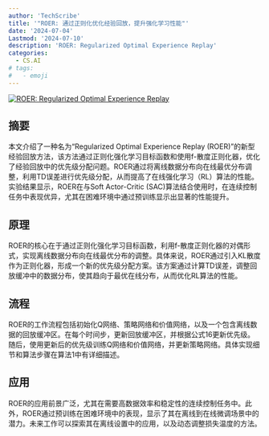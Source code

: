 ```yaml
---
author: 'TechScribe'
title: '"ROER: 通过正则化优化经验回放，提升强化学习性能"'
date: '2024-07-04'
Lastmod: '2024-07-10'
description: 'ROER: Regularized Optimal Experience Replay'
categories:
  - CS.AI
# tags:
#   - emoji
---
```


[![ROER: Regularized Optimal Experience Replay](https://arxiv-research-1301205113.cos.ap-guangzhou.myqcloud.com/images/2407.03995v1.pdf_0.jpg)](https://arxiv.org/abs/2407.03995v1)

## 摘要

本文介绍了一种名为“Regularized Optimal Experience Replay (ROER)”的新型经验回放方法，该方法通过正则化强化学习目标函数和使用f-散度正则化器，优化了经验回放中的优先级分配问题。ROER通过将离线数据分布向在线最优分布调整，利用TD误差进行优先级分配，从而提高了在线强化学习（RL）算法的性能。实验结果显示，ROER在与Soft Actor-Critic (SAC)算法结合使用时，在连续控制任务中表现优异，尤其在困难环境中通过预训练显示出显著的性能提升。<!--more-->

## 原理

ROER的核心在于通过正则化强化学习目标函数，利用f-散度正则化器的对偶形式，实现离线数据分布向在线最优分布的调整。具体来说，ROER通过引入KL散度作为正则化器，形成一个新的优先级分配方案。该方案通过计算TD误差，调整回放缓冲中的数据分布，使其趋向于最优在线分布，从而优化RL算法的性能。

## 流程

ROER的工作流程包括初始化Q网络、策略网络和价值网络，以及一个包含离线数据的回放缓冲区。在每个时间步，更新回放缓冲区，并根据公式16更新优先级。随后，使用更新后的优先级训练Q网络和价值网络，并更新策略网络。具体实现细节和算法步骤在算法1中有详细描述。

## 应用

ROER的应用前景广泛，尤其在需要高数据效率和稳定性的连续控制任务中。此外，ROER通过预训练在困难环境中的表现，显示了其在离线到在线微调场景中的潜力。未来工作可以探索其在离线设置中的应用，以及动态调整损失温度的方法。